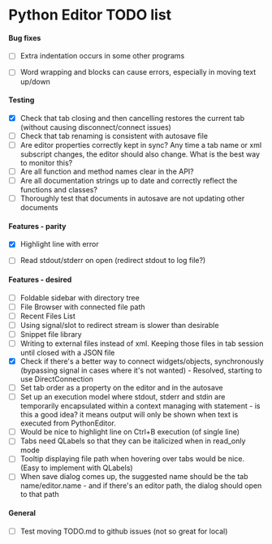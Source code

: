 # Python Editor TODO list

#### Bug fixes
- [ ] Extra indentation occurs in some other programs
- [ ] Word wrapping and blocks can cause errors, especially in moving text up/down


#### Testing
- [x] Check that tab closing and then cancelling restores the current tab (without causing disconnect/connect issues)
- [ ] Check that tab renaming is consistent with autosave file
- [ ] Are editor properties correctly kept in sync? Any time a tab name or xml subscript changes, the editor should also change. What is the best way to monitor this?
- [ ] Are all function and method names clear in the API?
- [ ] Are all documentation strings up to date and correctly reflect the functions and classes?
- [ ] Thoroughly test that documents in autosave are not updating other documents

#### Features - parity
- [x] Highlight line with error
- [ ] Read stdout/stderr on open (redirect stdout to log file?)


#### Features - desired
- [ ] Foldable sidebar with directory tree
- [ ] File Browser with connected file path
- [ ] Recent Files List
- [ ] Using signal/slot to redirect stream is slower than desirable
- [ ] Snippet file library
- [ ] Writing to external files instead of xml. Keeping those files in tab session until closed with a JSON file
- [x] Check if there's a better way to connect widgets/objects, synchronously (bypassing signal in cases where it's not wanted) - Resolved, starting to use DirectConnection 
- [ ] Set tab order as a property on the editor and in the autosave
- [ ] Set up an execution model where stdout, stderr and stdin are temporarily encapsulated within a context managing with statement - is this a good idea? it means output will only be shown when text is executed from PythonEditor. 
- [ ] Would be nice to highlight line on Ctrl+B execution (of single line)
- [ ] Tabs need QLabels so that they can be italicized when in read_only mode
- [ ] Tooltip displaying file path when hovering over tabs would be nice. (Easy to implement with QLabels)
- [ ] When save dialog comes up, the suggested name should be the tab name/editor.name - and if there's an editor path, the dialog should open to that path

#### General
- [ ] Test moving TODO.md to github issues (not so great for local)

